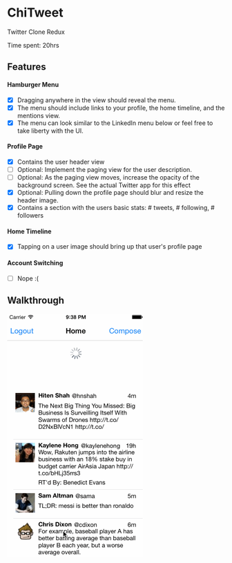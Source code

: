 ChiTweet
======
Twitter Clone Redux

Time spent: 20hrs

Features
---------
#### Hamburger Menu
- [x] Dragging anywhere in the view should reveal the menu.
- [x] The menu should include links to your profile, the home timeline, and the mentions view.
- [x] The menu can look similar to the LinkedIn menu below or feel free to take liberty with the UI.

#### Profile Page
- [x] Contains the user header view
- [ ] Optional: Implement the paging view for the user description.
- [ ] Optional: As the paging view moves, increase the opacity of the background screen. See the actual Twitter app for this effect
- [x] Optional: Pulling down the profile page should blur and resize the header image.
- [x] Contains a section with the users basic stats: # tweets, # following, # followers

#### Home Timeline
- [x] Tapping on a user image should bring up that user's profile page

#### Account Switching
- [ ] Nope :(

Walkthrough
------------
![Animated GIF Walkthrough](chiTweet2.gif)
